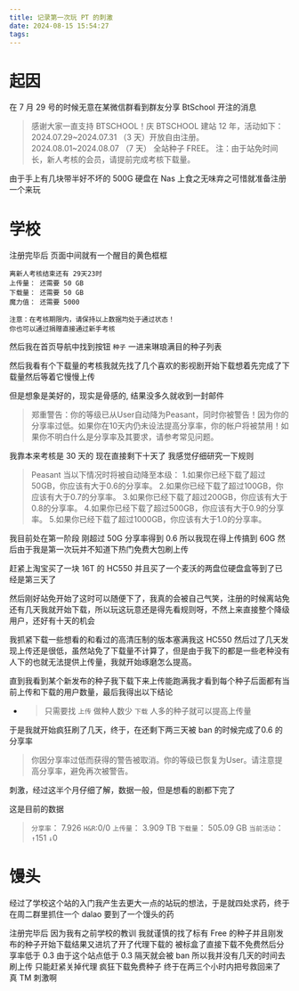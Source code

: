 ```yaml
---
title: 记录第一次玩 PT 的刺激
date: 2024-08-15 15:54:27
tags:
---
```


# 起因

在 7 月 29 号的时候无意在某微信群看到群友分享 BtSchool 开注的消息

> 感谢大家一直支持 BTSCHOOL！庆 BTSCHOOL 建站 12 年，活动如下：
> 2024.07.29~2024.07.31 （3 天）开放自由注册。
> 2024.08.01~2024.08.07 （7 天） 全站种子 FREE。
> 注：由于站免时间长，新人考核的会员，请提前完成考核下载量。

由于手上有几块带半好不坏的 500G 硬盘在 Nas 上食之无味弃之可惜就准备注册一个来玩

# 学校

注册完毕后 页面中间就有一个醒目的黄色框框

```
离新人考核结束还有 29天23时
上传量： 还需要 50 GB
下载量： 还需要 50 GB
魔力值： 还需要 5000

注意：在考核期限内，请保持以上数据均处于通过状态！
你也可以通过捐赠直接通过新手考核
```

然后我在首页导航中找到按钮 `种子` 一进来琳琅满目的种子列表

然后我看有个下载量的考核我就先找了几个喜欢的影视剧开始下载想着先完成了下载量然后等着它慢慢上传

但是想象是美好的，现实是骨感的, 结果没多久就收到一封邮件

> 郑重警告：你的等级已从User自动降为Peasant，同时你被警告！因为你的分享率过低。如果你在10天内仍未设法提高分享率，你的帐户将被禁用！如果你不明白什么是分享率及其要求，请参考常见问题。

我靠本来考核是 30 天的 现在直接剩下十天了 我感觉仔细研究一下规则

>  Peasant	 	当以下情况时将被自动降至本级：
>  1.如果你已经下载了超过50GB，你应该有大于0.6的分享率。
>  2.如果你已经下载了超过100GB，你应该有大于0.7的分享率。
>  3.如果你已经下载了超过200GB，你应该有大于0.8的分享率。
>  4.如果你已经下载了超过500GB，你应该有大于0.9的分享率。
>  5.如果你已经下载了超过1000GB，你应该有大于1.0的分享率。

我目前处在第一阶段 刚超过 50G 分享率得到 0.6 所以我现在得上传搞到 60G 然后由于我是第一次玩并不知道下热门免费大包刷上传

赶紧上淘宝买了一块 16T 的 HC550 并且买了一个麦沃的两盘位硬盘盒等到了已经是第三天了

然后刚好站免开始了这时可以随便下了，我真的会被自己气笑，注册的时候离站免还有几天我就开始下载，所以玩这玩意还是得先看规则呀，不然上来直接整个降级用户，还好有十天的机会

我抓紧下载一些想看的和看过的高清压制的版本塞满我这 HC550 然后过了几天发现上传还是很低，虽然站免了下载量不计算了，但是由于我下的都是一些老种没有人下的也就无法提供上传量，我就开始琢磨怎么提高。

直到我看到某个新发布的种子我下载下来上传能跑满我才看到每个种子后面都有当前上传和下载的用户数量，最后我得出以下结论

- >只需要找 `上传` 做种人数少 `下载` 人多的种子就可以提高上传量

于是我就开始疯狂刷了几天，终于，在还剩下两三天被 ban 的时候完成了0.6 的分享率

> 你因分享率过低而获得的警告被取消。你的等级已恢复为User。请注意提高分享率，避免再次被警告。

刺激，经过这半个月仔细了解，数据一般，但是想看的剧都下完了

这是目前的数据

> `分享率`： 7.926 `H&R`:0/0 `上传量`： 3.909 TB `下载量`： 505.09 GB `当前活动`： `↑`151 `↓`0
# 馒头

经过了学校这个站的入门我产生去更大一点的站玩的想法，于是就四处求药，终于在周二群里抓住一个 dalao 要到了一个馒头的药

注册完毕后 因为我有之前学校的教训 我就谨慎的找了标有 Free 的种子并且刚发布的种子开始下载结果又进坑了开了代理下载的 被标盒了直接下载不免费然后分享率低于 0.3
由于这个站点低于 0.3 隔天就会被 ban 所以我并没有几天的时间去刷上传 只能赶紧关掉代理 疯狂下载免费种子 终于在两三个小时内把号救回来了 真 TM 刺激啊



